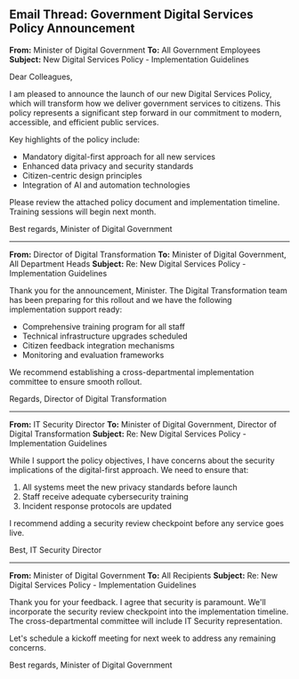 ## Email Thread: Government Digital Services Policy Announcement

**From:** Minister of Digital Government
**To:** All Government Employees
**Subject:** New Digital Services Policy - Implementation Guidelines

Dear Colleagues,

I am pleased to announce the launch of our new Digital Services Policy, which will transform how we deliver government services to citizens. This policy represents a significant step forward in our commitment to modern, accessible, and efficient public services.

Key highlights of the policy include:
- Mandatory digital-first approach for all new services
- Enhanced data privacy and security standards
- Citizen-centric design principles
- Integration of AI and automation technologies

Please review the attached policy document and implementation timeline. Training sessions will begin next month.

Best regards,
Minister of Digital Government

---

**From:** Director of Digital Transformation
**To:** Minister of Digital Government, All Department Heads
**Subject:** Re: New Digital Services Policy - Implementation Guidelines

Thank you for the announcement, Minister. The Digital Transformation team has been preparing for this rollout and we have the following implementation support ready:

- Comprehensive training program for all staff
- Technical infrastructure upgrades scheduled
- Citizen feedback integration mechanisms
- Monitoring and evaluation frameworks

We recommend establishing a cross-departmental implementation committee to ensure smooth rollout.

Regards,
Director of Digital Transformation

---

**From:** IT Security Director
**To:** Minister of Digital Government, Director of Digital Transformation
**Subject:** Re: New Digital Services Policy - Implementation Guidelines

While I support the policy objectives, I have concerns about the security implications of the digital-first approach. We need to ensure that:

1. All systems meet the new privacy standards before launch
2. Staff receive adequate cybersecurity training
3. Incident response protocols are updated

I recommend adding a security review checkpoint before any service goes live.

Best,
IT Security Director

---

**From:** Minister of Digital Government
**To:** All Recipients
**Subject:** Re: New Digital Services Policy - Implementation Guidelines

Thank you for your feedback. I agree that security is paramount. We'll incorporate the security review checkpoint into the implementation timeline. The cross-departmental committee will include IT Security representation.

Let's schedule a kickoff meeting for next week to address any remaining concerns.

Best regards,
Minister of Digital Government
